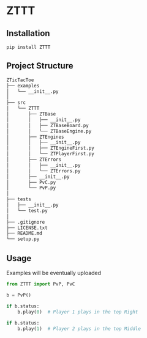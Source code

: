 # ZTTT

## Installation
``pip install ZTTT``

## Project Structure

```txt
ZTicTacToe
├── examples
│   └── __init__.py
│
├── src
│   └── ZTTT
│       ├── ZTBase
│       │   ├── __init__.py
│       │   ├── ZTBaseBoard.py
│       │   └── ZTBaseEngine.py
│       ├── ZTEngines
│       │   ├── __init__.py
│       │   ├── ZTEngineFirst.py
│       │   └── ZTPlayerFirst.py
│       ├── ZTErrors
│       │   ├── __init__.py
│       │   └── ZTErrors.py
│       ├── __init__.py
│       ├── PvC.py
│       └── PvP.py
│
├── tests
│   ├── __init__.py
│   └── test.py
│
├── .gitignore
├── LICENSE.txt
├── README.md
└── setup.py
```

## Usage
Examples will be eventually uploaded
```python
from ZTTT import PvP, PvC

b = PvP()

if b.status:
    b.play(0)  # Player 1 plays in the top Right
    
if b.status:
    b.play(1)  # Player 2 plays in the top Middle
```
